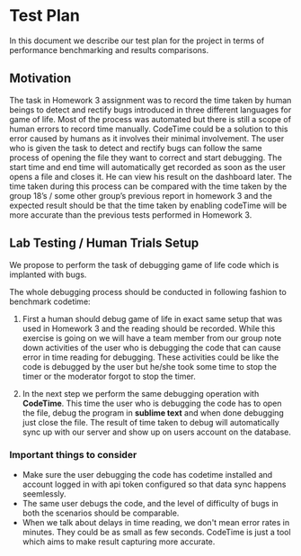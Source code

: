 # Test Plan

In this document we describe our test plan for the project in terms of performance benchmarking and results comparisons.

## Motivation

The task in Homework 3 assignment was to record the time taken by human beings to detect and rectify bugs introduced in three different languages for game of life. Most of the process was automated but there is still a scope of human errors to record time manually. CodeTime could be a solution to this error caused by humans as it involves their minimal involvement. The user who is given the task to detect and rectify bugs can follow the same process of opening the file they want to correct and start debugging. The start time and end time will automatically get recorded as soon as the user opens a file and closes it. He can view his result on the dashboard later. The time taken during this process can be compared with the time taken by the group 18’s / some other group’s previous report in homework 3 and the expected result should be that the time taken by enabling codeTime will be more accurate than the previous tests performed in Homework 3. 

## Lab Testing / Human Trials Setup

We propose to perform the task of debugging game of life code which is implanted with bugs. 

The whole debugging process should be conducted in following fashion to benchmark codetime:

1. First a human should debug game of life in exact same setup that was used in Homework 3 and the reading should be recorded. While this exercise is going on we will have a team member from our group note down activities of the user who is debugging the code that can cause error in time reading for debugging. These activities could be like the code is debugged by the user but he/she took some time to stop the timer or the moderator forgot to stop the timer.

2. In the next step we perform the same debugging operation with **CodeTime**. This time the user who is debugging the code has to open the file, debug the program in **sublime text** and when done debugging just close the file. The result of time taken to debug will automatically sync up with our server and show up on users account on the database.

### Important things to consider

  - Make sure the user debugging the code has codetime installed and account logged in with api token configured so that data sync happens seemlessly.
  - The same user debugs the code, and the level of difficulty of bugs in both the scenarios should be comparable.
  - When we talk about delays in time reading, we don't mean error rates in minutes. They could be as small as few seconds. CodeTime is just a tool which aims to make result capturing more accurate.
